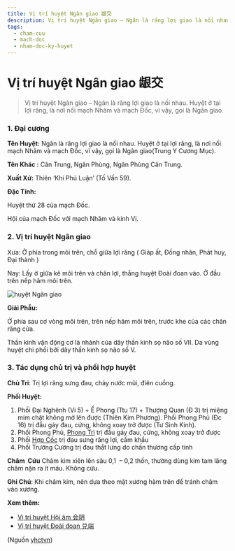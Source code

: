 ```yaml
---
title: Vị trí huyệt Ngân giao 龈交
description: Vị trí huyệt Ngân giao – Ngân là răng lợi giao là nối nhau. Huyệt ở tại lợi răng, là nơi nối mạch Nhâm và mạch Đốc, vì vậy, gọi là Ngân giao.
tags:
  - cham-cuu
  - mach-doc
  - nham-doc-ky-huyet
---
```


# Vị trí huyệt Ngân giao 龈交 

> Vị trí huyệt Ngân giao – Ngân là răng lợi giao là nối nhau. Huyệt ở tại lợi răng, là nơi nối mạch Nhâm và mạch Đốc, vì vậy, gọi là Ngân giao.

### 1. Đại cương

**Tên Huyệt:** Ngân là răng lợi giao là nối nhau. Huyệt ở tại lợi răng, là nơi nối mạch Nhâm và mạch Đốc, vì vậy, gọi là Ngân giao(Trung Y Cương Mục).

**Tên Khác :** Cân Trung, Ngân Phùng, Ngân Phùng Cân Trung.

**Xuất Xứ:** Thiên ‘Khí Phủ Luận’ (Tố Vấn 59).

**Đặc Tính:**

Huyệt thứ 28 của mạch Đốc.

Hội của mạch Đốc với mạch Nhâm và kinh Vị.

### 2. Vị trí huyệt Ngân giao

Xưa: Ở phía trong môi trên, chỗ giữa lợi răng ( Giáp ất, Đồng nhân, Phát huy, Đại thành )

Nay: Lấy ở giữa kẽ môi trên và chân lợi, thẳng huyệt Đoài đoan vào. Ở đầu trên nếp hãm môi trên.

![huyệt Ngân giao](/imgs/yhctvn/huyet-ngan-giao-300x187.jpg)

**Giải Phẫu:**

Ở phía sau cơ vòng môi trên, trên nếp hãm môi trên, trước khe của các chân răng cửa.

Thần kinh vận động cơ là nhánh của dây thần kinh sọ não số VII. Da vùng huyệt chi phối bởi dây thần kinh sọ não số V.

### 3. Tác dụng chủ trị và phối hợp huyệt

**Chủ Tri**: Trị lợi răng sưng đau, chảy nước mũi, điên cuồng.

**Phối Huyệt:**

1. Phối Đại Nghênh (Vi 5) + Ế Phong (Ttu 17) + Thượng Quan (Đ 3) trị miệng mím chặt không mở lên được (Thiên Kim Phương). Phối Phong Phủ (Đc 16) trị đầu gáy đau, cứng, không xoay trở được (Tư Sinh Kinh).
2. Phối Phong Phủ, [Phong Trì](/yhctvn/vi-tri-huyet-phong-tri-%e9%a3%8e%e6%b1%a0) trị đầu gáy đau, cứng, không xoay trở được
3. Phối [Hợp Cốc](/yhctvn/huyet-hop-coc-%e5%90%88-%e8%b0%b7) trị đau sưng răng lợi, cấm khẩu
4. Phối Trường Cường trị đau thắt lưng do chấn thương cấp tính

**Châm  Cứu** Châm kim xiên lên sâu 0,1  – 0,2 thốn, thường dùng kim tam lăng châm nặn ra ít máu. Không cứu.

**Ghi Chú**: Khi châm kim, nên dựa theo mặt xương hàm trên để tránh châm vào xương.

**Xem thêm:**

* [Vị trí huyệt Hội âm 会阴](/yhctvn/vi-tri-huyet-hoi-am-%e4%bc%9a%e9%98%b4)
* [Vị trí huyệt Đoài đoan 兑端](/yhctvn/vi-tri-huyet-doai-doan-%e5%85%91%e7%ab%af)

(Nguồn <a href="https://yhctvn.com/vi-tri-huyet-ngan-giao-龈交/" target="_blank">yhctvn</a>)
